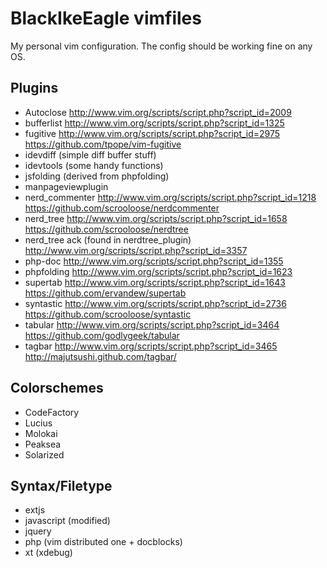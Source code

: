 BlackIkeEagle vimfiles
===

My personal vim configuration.
The config should be working fine on any OS.

Plugins
---

* Autoclose
  http://www.vim.org/scripts/script.php?script_id=2009
* bufferlist
  http://www.vim.org/scripts/script.php?script_id=1325
* fugitive
  http://www.vim.org/scripts/script.php?script_id=2975
  https://github.com/tpope/vim-fugitive
* idevdiff (simple diff buffer stuff)
* idevtools (some handy functions)
* jsfolding (derived from phpfolding)
* manpageviewplugin
* nerd_commenter
  http://www.vim.org/scripts/script.php?script_id=1218
  https://github.com/scrooloose/nerdcommenter
* nerd_tree
  http://www.vim.org/scripts/script.php?script_id=1658
  https://github.com/scrooloose/nerdtree
* nerd_tree ack (found in nerdtree_plugin)
  http://www.vim.org/scripts/script.php?script_id=3357
* php-doc
  http://www.vim.org/scripts/script.php?script_id=1355
* phpfolding
  http://www.vim.org/scripts/script.php?script_id=1623
* supertab
  http://www.vim.org/scripts/script.php?script_id=1643
  https://github.com/ervandew/supertab
* syntastic
  http://www.vim.org/scripts/script.php?script_id=2736
  https://github.com/scrooloose/syntastic
* tabular
  http://www.vim.org/scripts/script.php?script_id=3464
  https://github.com/godlygeek/tabular
* tagbar
  http://www.vim.org/scripts/script.php?script_id=3465
  http://majutsushi.github.com/tagbar/

Colorschemes
---

* CodeFactory
* Lucius
* Molokai
* Peaksea
* Solarized

Syntax/Filetype
---

* extjs
* javascript (modified)
* jquery
* php (vim distributed one + docblocks)
* xt (xdebug)

